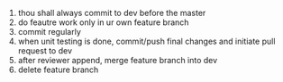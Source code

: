 1. thou shall always commit to dev before the master
2. do feautre work only in ur own feature branch
3. commit regularly
4. when unit testing is done, commit/push final changes and initiate pull request to dev
5. after reviewer append, merge feature branch into dev
6. delete feature branch
